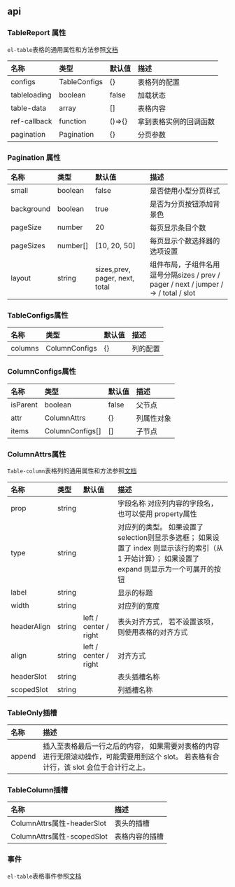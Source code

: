 ## api

### TableReport 属性

`el-table`表格的通用属性和方法参照[文档](https://element-plus.org/zh-CN/component/table.html#table-%E5%B1%9E%E6%80%A7)

| 名称        | 类型       | 默认值 | 描述 |
| :--------- |:--------| :-----| :-----|
|  configs | TableConfigs | {} | 表格列的配置 |
|  tableloading | boolean | false | 加载状态 |
|  table-data | array | [] | 表格内容 |
|  ref-callback | function | ()=>{} | 拿到表格实例的回调函数 |
|  pagination | Pagination |{} | 分页参数 |

### Pagination 属性

| 名称        | 类型       | 默认值 | 描述 |
| :--------- |:--------| :-----| :-----|
|  small  | boolean | false | 是否使用小型分页样式 |
|  background  | boolean | true | 是否为分页按钮添加背景色 |
|  pageSize  | number | 20 | 每页显示条目个数 |
|  pageSizes  | number[] | [10, 20, 50] | 每页显示个数选择器的选项设置 |
|  layout  | string | sizes,prev, pager, next,  total | 组件布局，子组件名用逗号分隔sizes / prev / pager / next / jumper / -> / total / slot |


### TableConfigs属性

| 名称        | 类型       | 默认值 | 描述 |
| :--------- |:--------| :-----| :-----|
|  columns  | ColumnConfigs | {} | 列的配置 |

### ColumnConfigs属性

| 名称        | 类型       | 默认值 | 描述 |
| :--------- |:--------| :-----| :-----|
|  isParent  | boolean | false | 父节点 |
|  attr | ColumnAttrs | {} | 列属性对象 |
|  items | ColumnConfigs[] | [] | 子节点 |

### ColumnAttrs属性

`Table-column`表格列的通用属性和方法参照[文档](https://element-plus.org/zh-CN/component/table.html#table-column-%E5%B1%9E%E6%80%A7)

| 名称        | 类型       | 默认值 | 描述 |
| :--------- |:--------| :-----| :-----|
|  prop  | string |  | 字段名称 对应列内容的字段名， 也可以使用 property属性 |
|  type  | string |  | 对应列的类型。 如果设置了selection则显示多选框； 如果设置了 index 则显示该行的索引（从 1 开始计算）； 如果设置了 expand 则显示为一个可展开的按钮 |
|  label  | string |  | 显示的标题 |
|  width  | string |  | 对应列的宽度 |
|  headerAlign  | string | left / center / right | 表头对齐方式， 若不设置该项，则使用表格的对齐方式 |
|  align  | string | left / center / right | 对齐方式 |
|  headerSlot  | string |  | 表头插槽名称 |
|  scopedSlot  | string |  | 列插槽名称 |

### TableOnly插槽

| 名称        |  描述 |
| :--------- |:-----|
|  append | 插入至表格最后一行之后的内容， 如果需要对表格的内容进行无限滚动操作，可能需要用到这个 slot。 若表格有合计行，该 slot 会位于合计行之上。 | 

### TableColumn插槽

| 名称        |  描述 |
| :--------- |:-----|
|  ColumnAttrs属性-headerSlot | 表头的插槽| 
|  ColumnAttrs属性-scopedSlot | 表格内容的插槽| 

### 事件

`el-table`表格事件参照[文档](https://element-plus.org/zh-CN/component/table.html#table-%E4%BA%8B%E4%BB%B6)